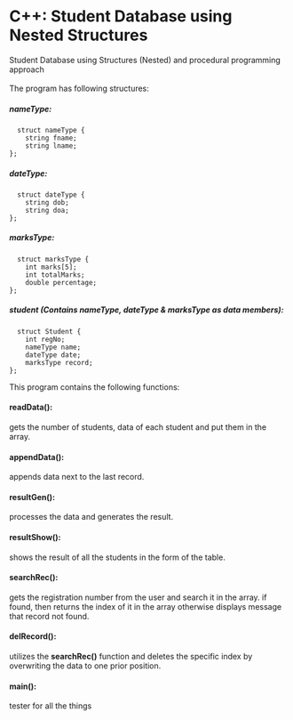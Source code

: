 # C++: Student Database using Nested Structures
Student Database using Structures (Nested) and procedural programming approach<br>
<br>
The program has following structures:
##### nameType:
```
  struct nameType {
    string fname;
    string lname;
};
```
##### dateType:
```
  struct dateType {
    string dob;
    string doa;
};
```

##### marksType:
```
  struct marksType {
    int marks[5];
    int totalMarks;
    double percentage;
};
```

##### student (Contains nameType, dateType & marksType as data members):
```
  struct Student {
    int regNo;
    nameType name;
    dateType date;
    marksType record;
};
```
This program contains the following functions:<br>
#### readData():
gets the number of students, data of each student and put them in the array.<br/>
#### appendData():
appends data next to the last record.<br/>
#### resultGen():
processes the data and generates the result.<br/>
#### resultShow():
shows the result of all the students in the form of the table.<br/>
#### searchRec():
gets the registration number from the user and search it in the array. if found, then returns the index of it in the array otherwise displays message that record not found.<br/>
#### delRecord():
utilizes the **searchRec()** function and deletes the specific index by overwriting the data to one prior position.<br/>
#### main():
tester for all the things
